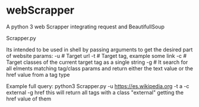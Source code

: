 # webScrapper
A python 3 web Scrapper integrating request and BeautifullSoup

Scrapper.py

Its intended to be used in shell by passing arguments to get the desired part of website
params:
-u <url> # Target url
-t <tag> # Target tag, example <a>some link</a>
-c <classes> # Target classes of the current target tag as a single string
-g <text or href> # It search for all elments matching tag/class params and return either the text value or the href value from a tag type <a>

Example full query:
python3 Scrapper.py -u https://es.wikipedia.org -t a -c external -g href
this will return all <a> tags with a class "external" getting the href value of them
